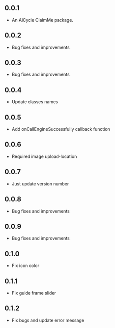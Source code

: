 ## 0.0.1

* An AiCycle ClaimMe package.

## 0.0.2

* Bug fixes and improvements

## 0.0.3

* Bug fixes and improvements

## 0.0.4

* Update classes names

## 0.0.5

* Add onCallEngineSuccessfully callback function

## 0.0.6

* Required image upload-location

## 0.0.7

* Just update version number

## 0.0.8

* Bug fixes and improvements

## 0.0.9

* Bug fixes and improvements

## 0.1.0

* Fix icon color

## 0.1.1

* Fix guide frame slider

## 0.1.2

* Fix bugs and update error message
